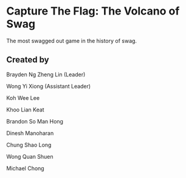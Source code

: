 <b>Capture The Flag: The Volcano of Swag </b>
===========================

The most swagged out game in the history of swag.

Created by
----------

Brayden Ng Zheng Lin (Leader)

Wong Yi Xiong (Assistant Leader)

Koh Wee Lee

Khoo Lian Keat

Brandon So Man Hong

Dinesh Manoharan

Chung Shao Long

Wong Quan Shuen

Michael Chong